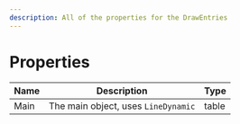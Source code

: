 ```yaml
---
description: All of the properties for the DrawEntries
---
```


# Properties

| Name | Description                         | Type  |
| ---- | ----------------------------------- | ----- |
| Main | The main object, uses `LineDynamic` | table |
